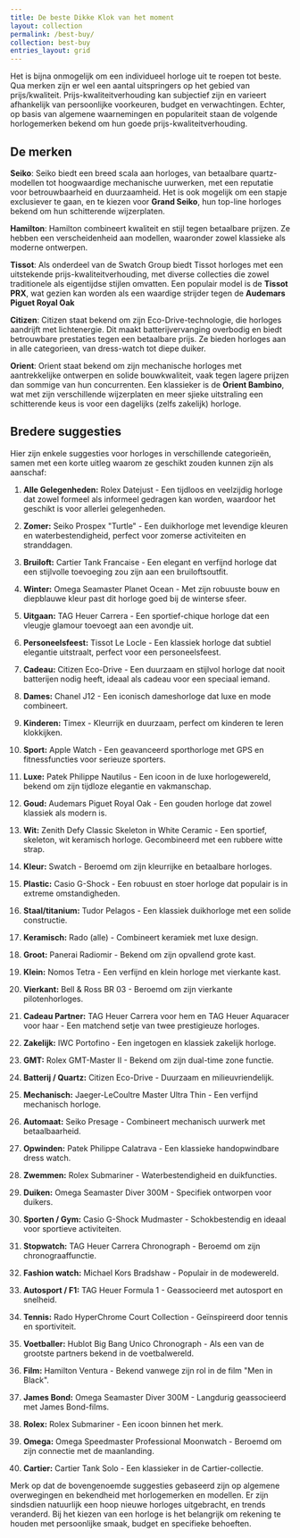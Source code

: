 ```yaml
---
title: De beste Dikke Klok van het moment
layout: collection
permalink: /best-buy/
collection: best-buy
entries_layout: grid
---
```

Het is bijna onmogelijk om een individueel horloge uit te roepen tot beste. Qua merken zijn er wel een aantal uitspringers op het gebied van prijs/kwaliteit. Prijs-kwaliteitverhouding kan subjectief zijn en varieert afhankelijk van persoonlijke voorkeuren, budget en verwachtingen. 
Echter, op basis van algemene waarnemingen en populariteit staan de volgende horlogemerken bekend om hun goede prijs-kwaliteitverhouding.

## De merken
**Seiko**: Seiko biedt een breed scala aan horloges, van betaalbare quartz-modellen tot hoogwaardige mechanische uurwerken, met een reputatie voor betrouwbaarheid en duurzaamheid. Het is ook mogelijk om een stapje exclusiever te gaan, en te kiezen voor **Grand Seiko**, hun top-line horloges bekend om hun schitterende wijzerplaten.

**Hamilton**: Hamilton combineert kwaliteit en stijl tegen betaalbare prijzen. Ze hebben een verscheidenheid aan modellen, waaronder zowel klassieke als moderne ontwerpen.

**Tissot**: Als onderdeel van de Swatch Group biedt Tissot horloges met een uitstekende prijs-kwaliteitverhouding, met diverse collecties die zowel traditionele als eigentijdse stijlen omvatten. Een populair model is de **Tissot PRX**, wat gezien kan worden als een waardige strijder tegen de **Audemars Piguet Royal Oak** 

**Citizen**: Citizen staat bekend om zijn Eco-Drive-technologie, die horloges aandrijft met lichtenergie. Dit maakt batterijvervanging overbodig en biedt betrouwbare prestaties tegen een betaalbare prijs. Ze bieden horloges aan in alle categorieen, van dress-watch tot diepe duiker.

**Orient**: Orient staat bekend om zijn mechanische horloges met aantrekkelijke ontwerpen en solide bouwkwaliteit, vaak tegen lagere prijzen dan sommige van hun concurrenten. Een klassieker is de **Orient Bambino**, wat met zijn verschillende wijzerplaten en meer sjieke uitstraling een schitterende keus is voor een dagelijks (zelfs zakelijk) horloge.

## Bredere suggesties
Hier zijn enkele suggesties voor horloges in verschillende categorieën, samen met een korte uitleg waarom ze geschikt zouden kunnen zijn als aanschaf:
1. **Alle Gelegenheden:** Rolex Datejust - Een tijdloos en veelzijdig horloge dat zowel formeel als informeel gedragen kan worden, waardoor het geschikt is voor allerlei gelegenheden.

2. **Zomer:** Seiko Prospex "Turtle" - Een duikhorloge met levendige kleuren en waterbestendigheid, perfect voor zomerse activiteiten en stranddagen.

3. **Bruiloft:** Cartier Tank Francaise - Een elegant en verfijnd horloge dat een stijlvolle toevoeging zou zijn aan een bruiloftsoutfit.

4. **Winter:** Omega Seamaster Planet Ocean - Met zijn robuuste bouw en diepblauwe kleur past dit horloge goed bij de winterse sfeer.

5. **Uitgaan:** TAG Heuer Carrera - Een sportief-chique horloge dat een vleugje glamour toevoegt aan een avondje uit.

6. **Personeelsfeest:** Tissot Le Locle - Een klassiek horloge dat subtiel elegantie uitstraalt, perfect voor een personeelsfeest.

7. **Cadeau:** Citizen Eco-Drive - Een duurzaam en stijlvol horloge dat nooit batterijen nodig heeft, ideaal als cadeau voor een speciaal iemand.

8. **Dames:** Chanel J12 - Een iconisch dameshorloge dat luxe en mode combineert.

9. **Kinderen:** Timex - Kleurrijk en duurzaam, perfect om kinderen te leren klokkijken.

10. **Sport:** Apple Watch - Een geavanceerd sporthorloge met GPS en fitnessfuncties voor serieuze sporters.

11. **Luxe:** Patek Philippe Nautilus - Een icoon in de luxe horlogewereld, bekend om zijn tijdloze elegantie en vakmanschap.

12. **Goud:** Audemars Piguet Royal Oak - Een gouden horloge dat zowel klassiek als modern is.

13. **Wit:** Zenith Defy Classic Skeleton in White Ceramic - Een sportief, skeleton, wit keramisch horloge. Gecombineerd met een rubbere witte strap.

14. **Kleur:** Swatch - Beroemd om zijn kleurrijke en betaalbare horloges.

15. **Plastic:** Casio G-Shock - Een robuust en stoer horloge dat populair is in extreme omstandigheden.

16. **Staal/titanium:** Tudor Pelagos - Een klassiek duikhorloge met een solide constructie.

17. **Keramisch:** Rado (alle) - Combineert keramiek met luxe design.

18. **Groot:** Panerai Radiomir - Bekend om zijn opvallend grote kast.

19. **Klein:** Nomos Tetra - Een verfijnd en klein horloge met vierkante kast.

20. **Vierkant:** Bell & Ross BR 03 - Beroemd om zijn vierkante pilotenhorloges.

21. **Cadeau Partner:** TAG Heuer Carrera voor hem en TAG Heuer Aquaracer voor haar - Een matchend setje van twee prestigieuze horloges.

22. **Zakelijk:** IWC Portofino - Een ingetogen en klassiek zakelijk horloge.

23. **GMT:** Rolex GMT-Master II - Bekend om zijn dual-time zone functie.

24. **Batterij / Quartz:** Citizen Eco-Drive - Duurzaam en milieuvriendelijk.

25. **Mechanisch:** Jaeger-LeCoultre Master Ultra Thin - Een verfijnd mechanisch horloge.

26. **Automaat:** Seiko Presage - Combineert mechanisch uurwerk met betaalbaarheid.

27. **Opwinden:** Patek Philippe Calatrava - Een klassieke handopwindbare dress watch.

28. **Zwemmen:** Rolex Submariner - Waterbestendigheid en duikfuncties.

29. **Duiken:** Omega Seamaster Diver 300M - Specifiek ontworpen voor duikers.

30. **Sporten / Gym:** Casio G-Shock Mudmaster - Schokbestendig en ideaal voor sportieve activiteiten.

31. **Stopwatch:** TAG Heuer Carrera Chronograph - Beroemd om zijn chronograaffunctie.

32. **Fashion watch:** Michael Kors Bradshaw - Populair in de modewereld.

33. **Autosport / F1:** TAG Heuer Formula 1 - Geassocieerd met autosport en snelheid.

34. **Tennis:** Rado HyperChrome Court Collection - Geïnspireerd door tennis en sportiviteit.

35. **Voetballer:** Hublot Big Bang Unico Chronograph - Als een van de grootste partners bekend in de voetbalwereld.

36. **Film:** Hamilton Ventura - Bekend vanwege zijn rol in de film "Men in Black".

37. **James Bond:** Omega Seamaster Diver 300M - Langdurig geassocieerd met James Bond-films.

38. **Rolex:** Rolex Submariner - Een icoon binnen het merk.

39. **Omega:** Omega Speedmaster Professional Moonwatch - Beroemd om zijn connectie met de maanlanding.

40. **Cartier:** Cartier Tank Solo - Een klassieker in de Cartier-collectie.

Merk op dat de bovengenoemde suggesties gebaseerd zijn op algemene overwegingen en bekendheid met horlogemerken en modellen. Er zijn sindsdien natuurlijk een hoop nieuwe horloges uitgebracht, en trends veranderd. Bij het kiezen van een horloge is het belangrijk om rekening te houden met persoonlijke smaak, budget en specifieke behoeften.